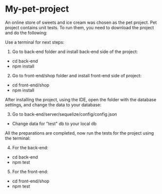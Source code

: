 # My-pet-project
An online store of sweets and ice cream was chosen as the pet project.
Pet project contains unit tests. To run them, you need to download the project and do the following:

Use a terminal for next steps:

1) Go to back-end folder and install back-end side of the project: 
  - cd back-end
  - npm install
2) Go to front-end/shop folder and install front-end side of project:
  - cd front-end/shop
  - npm install
  
After installing the project, using the IDE, open the folder with the database settings, and change the data to your database:

3) Go to back-end/server/sequelize/config/config.json
  - Change data for "test" db to your local db
  
All the preparations are completed, now run the tests for the project using the terminal:

4) For the back-end:
  - cd back-end
  - npm test
5) For the front-end:
  - cd front-end/shop
  - npm test
